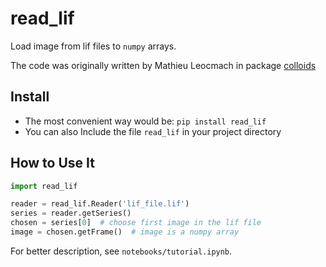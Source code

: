 # read_lif

Load image from lif files to `numpy` arrays.

The code was originally written by Mathieu Leocmach in package [colloids](https://github.com/MathieuLeocmach/colloids)

## Install

- The most convenient way would be: `pip install read_lif`
- You can also Include the file `read_lif` in your project directory

## How to Use It

```python
import read_lif

reader = read_lif.Reader('lif_file.lif')
series = reader.getSeries()
chosen = series[0]  # choose first image in the lif file
image = chosen.getFrame()  # image is a numpy array
```

For better description, see `notebooks/tutorial.ipynb`.